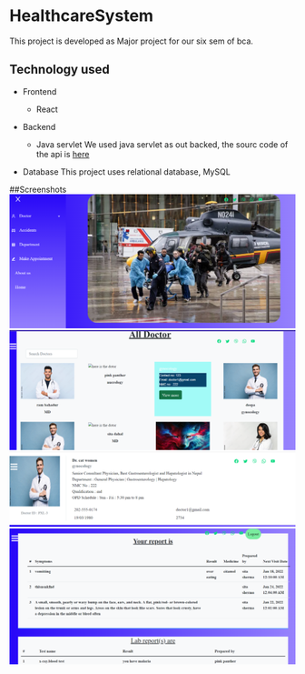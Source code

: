 # HealthcareSystem
This project is developed as Major project for our six sem of bca. 

## Technology used 
- Frontend 
  - React
    
- Backend 
  - Java servlet
We used java servlet as out backed, the sourc code of the api is [ here](https://github.com/cat-women/healthcare-system-api)

- Database 
This project uses relational database, MySQL 

##Screenshots
![front page](https://github.com/cat-women/HealthcareSystem/blob/master/public/images/frontpage.png)
![list of doctors ](https://github.com/cat-women/HealthcareSystem/blob/master/public/images/doctorlist.png)
![docor Profile ](https://github.com/cat-women/HealthcareSystem/blob/master/public/images/doc.png)
![ Patience report](https://github.com/cat-women/HealthcareSystem/blob/master/public/images/report.png)



